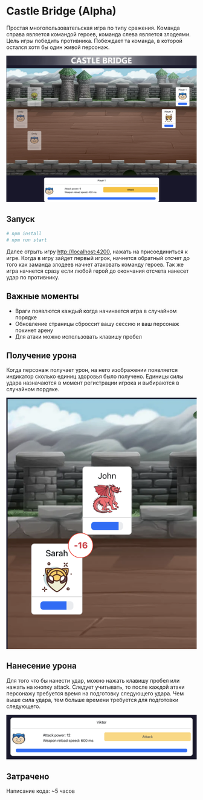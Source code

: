 # Castle Bridge (Alpha)

Простая многопользовательская игра по типу сражения. Команда справа является командой героев, команда слева является злодеями. Цель игры победить противника. Побеждает та команда, в которой остался хотя бы один живой персонаж. 

![Main](docs/images/img1.png)

## Запуск

```bash
# npm install
# npm run start
```

Далее отрыть игру [http://localhost:4200](http://localhost:4200), нажать на присоединиться к игре. Когда в игру зайдет первый игрок, начнется обратный
отсчет до того как заманда злодеев начнет атаковать команду героев. Так же игра начнется сразу если любой герой до окончания отсчета нанесет удар по противнику.

## Важные моменты
- Враги появлются каждый когда начинается игра в случайном порядке
- Обновление страницы сброссит вашу сессию и ваш персонаж покинет арену 
- Для атаки можно использовать клавишу пробел

## Получение урона
Когда персонаж получает урон, на него изображении появляется индикатор сколько единиц здоровья было получено.
Единицы силы удара назначаются в момент регистрации игрока и выбираются в случайном пордяке.

![Hit](docs/images/img2.png)

## Нанесение урона
Для того что бы нанести удар, можно нажать клавишу пробел или нажать на кнопку attack. Следует учитывать, то после каждой атаки персонажу требуется время на подготовку следующего удара. 
Чем выше сила удара, тем больше времени требуется для подготовки следующего. 

![Hit](docs/images/img3.png)

## Затрачено
Написание кода: ~5 часов
